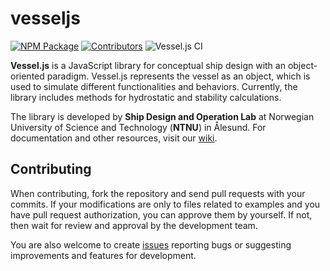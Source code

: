 # vesseljs

<!-- ![NPM Package](https://www.npmjs.com/package/@shiplab/vessels) -->

[![NPM Package][npm]][npm-url]
[![Contributors][contributors]][contributors-url]
![Vessel.js CI](https://github.com/shiplab/vesseljs/actions/workflows/ci.yml/badge.svg)

<!-- [![Build Size][build-size]][build-size-url] -->
<!-- [![NPM Downloads][npm-downloads]][npmtrends-url] -->

**Vessel.js** is a JavaScript library for conceptual ship design with an object-oriented paradigm. Vessel.js represents the vessel as an object, which is used to simulate different functionalities and behaviors. Currently, the library includes methods for hydrostatic and stability calculations.

The library is developed by **Ship Design and Operation Lab** at Norwegian University of Science and Technology (**NTNU**) in Ålesund. For documentation and other resources, visit our [wiki](https://github.com/shiplab/vesseljs/wiki).

## Contributing

When contributing, fork the repository and send pull requests with your commits. If your modifications are only to files related to examples and you have pull request authorization, you can approve them by yourself. If not, then wait for review and approval by the development team.

You are also welcome to create [issues](https://github.com/shiplab/vesseljs/issues) reporting bugs or suggesting improvements and features for development.

[npm]: https://img.shields.io/npm/v/@shiplab/vessels
[npm-url]: https://www.npmjs.com/package/@shiplab/vessels
[contributors]: https://img.shields.io/github/contributors/shiplab/vesseljs
[contributors-url]: https://github.com/badges/shields/shiplab/vesseljs
